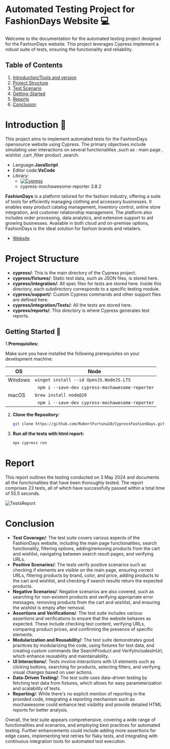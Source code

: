 # Automated Testing Project for FashionDays Website :computer:
Welcome to the documentation for the automated testing project designed for the FashionDays website. This project leverages Cypress  implement a robust suite of tests, ensuring the functionality and reliability.
## Table of Contents

1. [Introduction/Tools and version](#introduction-notebook)
2. [Project Structure](#project-structure)
3. [Test Scenario](#test-scenarios-for-login-functionality)
4. [Getting-Started](#getting-started--pushpin)
7. [Reports](#reports)
8. [Conclusion](#conclusion)

# Introduction :notebook:
 
This project aims to implement automated tests for the FashionDays opensource website using Cypress.
The primary objectives include simulating user interactions on  several functionalities ,such as : main page , wishlist ,cart ,filter product ,search.

- Language:**JavaScript**
- Editor code:**VsCode**
- Library:
  - [![Cypress](https://img.shields.io/npm/v/cypress?color=33ff99&label=cypress&logo=cypress&logoColor=33ff99&style=for-the-badge)](https://www.cypress.io)
  - cypress-mochawesome-reporter 3.8.2

**FashionDays** is a platform tailored for the fashion industry, offering a suite of tools for efficiently managing clothing and accessory businesses. 
It enables easy product catalog management, inventory control, online store integration, and customer relationship management. 
The platform also includes order processing, data analytics, and extensive support to aid growing businesses. 
Available in both cloud and on-premise options, FashionDays is the ideal solution for fashion brands and retailers.

- [Website](https://www.fashiondays.ro/)

# Project Structure 

- **cypress/**: This is the main directory of the Cypress project.
- **cypress/fixtures/**: Static test data, such as JSON files, is stored here.
- **cypress/integration/**: All spec files for tests are stored here. Inside this directory, each subdirectory corresponds to a specific testing module.
- **cypress/support/**: Custom Cypress commands and other support files are defined here.
- **cypress/integration/Tests/**: All the tests are stored here.
- **cypress/reports/**: This directory is where Cypress generates test reports.

## Getting Started  :pushpin:

1.**Prerequisites:**

Make sure you have installed the following prerequisites on your development machine:

| OS      | Node                                    |
| ------- | --------------------------------------- |
| Windows | `winget install --id OpenJS.NodeJS.LTS` |
|         | ` npm i --save-dev cypress-mochawesome-reporter`        |
| macOS   | `brew install node@20`    
|         | ` npm i --save-dev cypress-mochawesome-reporter`        |


2. **Clone the Repository:**

    ```bash
    git clone https://github.com/RobertFurtuna10/CypressFashionDays.git
    ```

4. **Run all the tests with html report:**

    ```bash
    npx cypress run
    ```

# Report 

This report outlines the testing conducted on 3 May 2024 and documents all the functionalities that have been thoroughly tested. The report comprises 23 tests, all of which have successfully passed within a total time of 55.5 seconds.

![TestsReport](https://github.com/RobertFurtuna10/CypressFashionDays/blob/main/Screenshot%202024-05-03%20at%2013.23.16.png)

# Conclusion

- **Test Coverage/**: The test suite covers various aspects of the FashionDays website, including the main page functionalities, search functionality, filtering options, adding/removing products from the cart and wishlist, navigating between search result pages, and verifying URLs.
- **Positive Scenarios/**: The tests verify positive scenarios such as checking if elements are visible on the main page, ensuring correct URLs, filtering products by brand, color, and price, adding products to the cart and wishlist, and checking if search results return the expected products.
- **Negative Scenarios/**: Negative scenarios are also covered, such as searching for non-existent products and verifying appropriate error messages, removing products from the cart and wishlist, and ensuring the wishlist is empty after removal.
- **Assertions and Verifications/**: The test suite includes various assertions and verifications to ensure that the website behaves as expected. These include checking text content, verifying URLs, comparing product prices, and confirming the presence of specific elements.
- **Modularization and Reusability/**: The test suite demonstrates good practices by modularizing the code, using fixtures for test data, and creating custom commands like SearchProduct and VerifyIncludesInUrl, which enhance reusability and maintainability.
- **UI Interactions/**: Tests involve interactions with UI elements such as clicking buttons, searching for products, selecting filters, and verifying visual changes based on user actions.
- **Data-Driven Testing/**: The test suite uses data-driven testing by fetching test data from fixtures, which allows for easy parameterization and scalability of tests.
- **Reporting/**: While there's no explicit mention of reporting in the provided code, integrating a reporting mechanism such as mochawesome could enhance test visibility and provide detailed HTML reports for better analysis.

Overall, the test suite appears comprehensive, covering a wide range of functionalities and scenarios, and employing best practices for automated testing. Further enhancements could include adding more assertions for edge cases, implementing test retries for flaky tests, and integrating with continuous integration tools for automated test execution.

